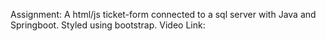 Assignment: A html/js ticket-form connected to a sql server with Java and Springboot. Styled using bootstrap. 
Video Link: 

